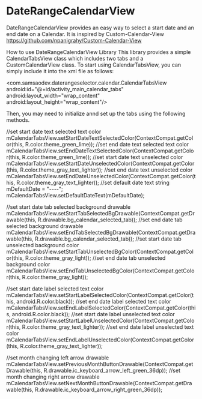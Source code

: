 # DateRangeCalendarView
DateRangeCalendarView provides an easy way to select a start date and an end date on a Calendar. It is inspired by Custom-Calendar-View https://github.com/npanigrahy/Custom-Calendar-View

How to use DateRangeCalendarView Library
This library provides a simple CalendarTabsView class which includes two tabs and a CustomCalendarView class.
To start using CalendarTabsView, you can simply include it into the xml file as follows:

<com.samsaodev.daterangeselector.calendar.CalendarTabsView
    android:id="@+id/activity_main_calendar_tabs"
    android:layout_width="wrap_content"
    android:layout_height="wrap_content"/>
    
Then, you may need to initialize annd set up the tabs using the following methods.

//set start date text selected text color
mCalendarTabsView.setStartDateTextSelectedColor(ContextCompat.getColor(this, R.color.theme_green_lime));
//set end date text selected text color
mCalendarTabsView.setEndDateTextSelectedColor(ContextCompat.getColor(this, R.color.theme_green_lime));
//set start date text unselected color
mCalendarTabsView.setStartDateUnselectedColor(ContextCompat.getColor(this, R.color.theme_gray_text_lighter));
//set end date text unselected color
mCalendarTabsView.setEndDateUnselectedColor(ContextCompat.getColor(this, R.color.theme_gray_text_lighter));
//set default date text string
mDefaultDate = "----";
mCalendarTabsView.setDefaultDateText(mDefaultDate);

//set start date tab selected background drawable
mCalendarTabsView.setStartTabSelectedBgDrawable(ContextCompat.getDrawable(this, R.drawable.bg_calendar_selected_tab));
//set end date tab selected background drawable
mCalendarTabsView.setEndTabSelectedBgDrawable(ContextCompat.getDrawable(this, R.drawable.bg_calendar_selected_tab));
//set start date tab unselected background color
mCalendarTabsView.setStartTabUnselectedBgColor(ContextCompat.getColor(this, R.color.theme_gray_light));
//set end date tab unselected background color
mCalendarTabsView.setEndTabUnselectedBgColor(ContextCompat.getColor(this, R.color.theme_gray_light));

//set start date label selected text color
mCalendarTabsView.setStartLabelSelectedColor(ContextCompat.getColor(this, android.R.color.black));
//set end date label selected text color
mCalendarTabsView.setEndLabelSelectedColor(ContextCompat.getColor(this, android.R.color.black));
//set start date label unselected text color
mCalendarTabsView.setStartLabelUnselectedColor(ContextCompat.getColor(this, R.color.theme_gray_text_lighter));
//set end date label unselected text color
mCalendarTabsView.setEndLabelUnselectedColor(ContextCompat.getColor(this, R.color.theme_gray_text_lighter));

//set month changing left arrow drawable
mCalendarTabsView.setPreviousMonthButtonDrawable(ContextCompat.getDrawable(this, R.drawable.ic_keyboard_arrow_left_green_36dp));
//set month changing right arrow drawable
mCalendarTabsView.setNextMonthButtonDrawable(ContextCompat.getDrawable(this, R.drawable.ic_keyboard_arrow_right_green_36dp));

